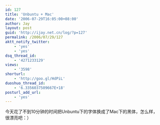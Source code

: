 ```yaml
---
id: 127
title: 'Unbuntu + Mac'
date: '2006-07-29T16:05:00+08:00'
author: Jay
layout: post
guid: 'http://ijay.net.cn/log/?p=127'
permalink: /2006/07/29/127
aktt_notify_twitter:
    - 'yes'
    - 'yes'
dsq_thread_id:
    - '4271233129'
views:
    - '3598'
shorturl:
    - 'http://goo.gl/HdPiL'
duoshuo_thread_id:
    - '6.3356037509667E+18'
posturl_add_url:
    - 'yes'
---
```


今天花了不到10分钟的时间把Unbuntu下的字体换成了Mac下的黑体，怎么样，很漂亮吧：）<br />